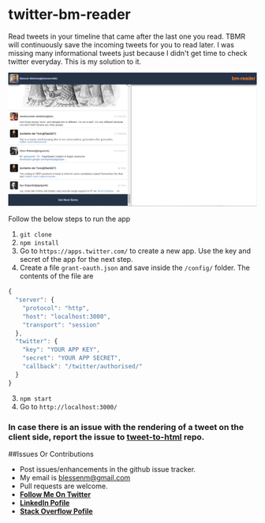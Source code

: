 # twitter-bm-reader
Read tweets in your timeline that came after the last one you read. TBMR will continuously save the incoming tweets for you to read later. I was missing many informational tweets just because I didn't get time to check twitter everyday. This is my solution to it.

![Application Screenshot](./public/images/tbmr.PNG)

Follow the below steps to run the app

1. `git clone `
2. `npm install`
3. Go to `https://apps.twitter.com/` to create a new app. Use the key and secret of the app for the next step.
4. Create a file `grant-oauth.json` and save inside the `/config/` folder. The contents of the file are
```javascript
{
  "server": {
    "protocol": "http",
    "host": "localhost:3000",
    "transport": "session"
  },
  "twitter": {
    "key": "YOUR APP KEY",
    "secret": "YOUR APP SECRET",
    "callback": "/twitter/authorised/"
  }
}
```
3. `npm start`
4. Go to `http://localhost:3000/`

### In case there is an issue with the rendering of a tweet on the client side, report the issue to [__tweet-to-html__](https://github.com/blessenm/tweet-to-html "tweet to html") repo.

##Issues Or Contributions

* Post issues/enhancements in the github issue tracker.
*  My email is blessenm@gmail.com
*  Pull requests are welcome.
*  [__Follow Me On Twitter__](https://twitter.com/blessenm86 "Follow Me On Twitter")
*  [__LinkedIn Pofile__](http://in.linkedin.com/pub/blessan-mathew/24/605/730 "LinkedIn Profie")
*  [__Stack Overflow Pofile__](http://stackoverflow.com/users/548568/blessenm "Stack Overflow Pofile")
